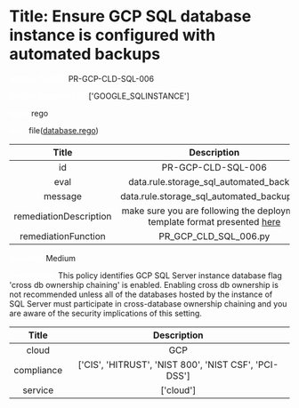 



# Title: Ensure GCP SQL database instance is configured with automated backups


***<font color="white">Master Test Id:</font>*** PR-GCP-CLD-SQL-006

***<font color="white">Master Snapshot Id:</font>*** ['GOOGLE_SQLINSTANCE']

***<font color="white">type:</font>*** rego

***<font color="white">rule:</font>*** file([database.rego])  
  
  
  
  

|Title|Description|
| :---: | :---: |
|id|PR-GCP-CLD-SQL-006|
|eval|data.rule.storage_sql_automated_backup|
|message|data.rule.storage_sql_automated_backup_err|
|remediationDescription|make sure you are following the deployment template format presented <a href='https://cloud.google.com/sql/docs/mysql/admin-api/rest/v1beta4/instances' target='_blank'>here</a>|
|remediationFunction|PR_GCP_CLD_SQL_006.py|


***<font color="white">Severity:</font>*** Medium

***<font color="white">Description:</font>*** This policy identifies GCP SQL Server instance database flag 'cross db ownership chaining' is enabled. Enabling cross db ownership is not recommended unless all of the databases hosted by the instance of SQL Server must participate in cross-database ownership chaining and you are aware of the security implications of this setting.  
  
  

|Title|Description|
| :---: | :---: |
|cloud|GCP|
|compliance|['CIS', 'HITRUST', 'NIST 800', 'NIST CSF', 'PCI-DSS']|
|service|['cloud']|



[database.rego]: https://github.com/prancer-io/prancer-compliance-test/tree/master/google/cloud/database.rego

